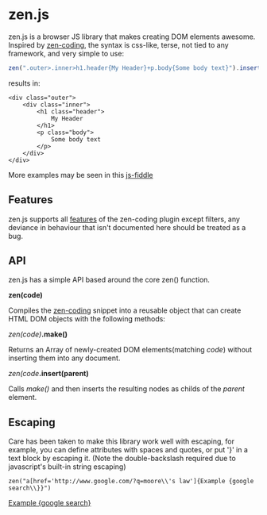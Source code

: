 zen.js
======

zen.js is a browser JS library that makes creating DOM elements awesome.  Inspired by [zen-coding](https://code.google.com/p/zen-coding/), the syntax is css-like, terse, not tied to any framework, and very simple to use:

```js
zen(".outer>.inner>h1.header{My Header}+p.body{Some body text}").insert([DOM element]);
```

results in:

```
<div class="outer">
	<div class="inner">
		<h1 class="header">
			My Header
		</h1>
		<p class="body">
			Some body text
		</p>
	</div>
</div>
```

More examples may be seen in this [js-fiddle](http://jsfiddle.net/xLJY8/1/)

Features
-----

zen.js supports all [features](https://code.google.com/p/zen-coding/wiki/ZenHTMLSelectorsEn) of the zen-coding plugin except filters, any deviance in behaviour that isn't documented here should be treated as a bug.

API
---

zen.js has a simple API based around the core zen() function.

**zen(code)**

Compiles the [zen-coding](https://code.google.com/p/zen-coding/) snippet into a reusable object that can create HTML DOM objects with the following methods:

_zen(code)_**.make()**

Returns an Array of newly-created DOM elements(matching _code_) without inserting them into any document.

_zen(code_**.insert(parent)**

Calls _make()_ and then inserts the resulting nodes as childs of the _parent_ element.

Escaping
---

Care has been taken to make this library work well with escaping, for example, you can define attributes with spaces and quotes, or put '}' in a text block by escaping it.  (Note the double-backslash required due to javascript's built-in string escaping)

```
zen("a[href='http://www.google.com/?q=moore\\'s law']{Example {google search\\}}")
```

<a href="http://www.google.com/?q=moore's law">Example {google search}</a>
